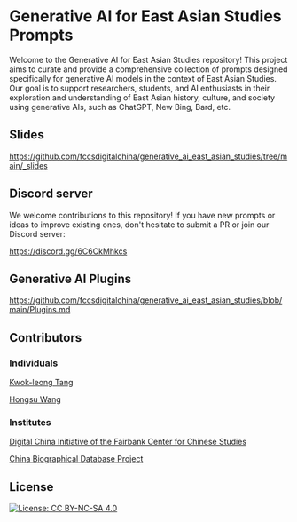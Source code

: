 # Generative AI for East Asian Studies Prompts

Welcome to the Generative AI for East Asian Studies repository! This project aims to curate and provide a comprehensive collection of prompts designed specifically for generative AI models in the context of East Asian Studies. Our goal is to support researchers, students, and AI enthusiasts in their exploration and understanding of East Asian history, culture, and society using generative AIs, such as ChatGPT, New Bing, Bard, etc.

## Slides

https://github.com/fccsdigitalchina/generative_ai_east_asian_studies/tree/main/_slides

## Discord server

We welcome contributions to this repository! If you have new prompts or ideas to improve existing ones, don't hesitate to submit a PR or join our Discord server:

https://discord.gg/6C6CkMhkcs

## Generative AI Plugins

https://github.com/fccsdigitalchina/generative_ai_east_asian_studies/blob/main/Plugins.md

## Contributors

### Individuals

[Kwok-leong Tang](https://github.com/kltng)

[Hongsu Wang](https://github.com/sudoghut)

### Institutes

[Digital China Initiative of the Fairbank Center for Chinese Studies](https://fairbank.fas.harvard.edu/research/research-initiatives/digital-china/)

[China Biographical Database Project](https://projects.iq.harvard.edu/cbdb/home)

## License 

[![License: CC BY-NC-SA 4.0](https://img.shields.io/badge/License-CC_BY--NC--SA_4.0-blue.svg?style=flat)](https://creativecommons.org/licenses/by-nc-sa/4.0/)
